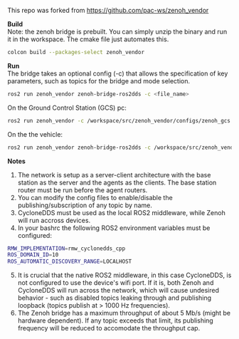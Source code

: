 This repo was forked from https://github.com/pac-ws/zenoh_vendor

**Build**  
Note: the zenoh bridge is prebuilt. You can simply unzip the binary and run it in the workspace. The cmake file just automates this.
```bash
colcon build --packages-select zenoh_vendor
```

**Run**  
The bridge takes an optional config (-c) that allows the specification of key parameters, such as topics for the bridge and mode selection.
```bash
ros2 run zenoh_vendor zenoh-bridge-ros2dds -c <file_name>
```

On the Ground Control Station (GCS) pc:
```bash
ros2 run zenoh_vendor -c /workspace/src/zenoh_vendor/configs/zenoh_gcs.json5
```

On the the vehicle:
```bash
ros2 run zenoh_vendor zenoh-bridge-ros2dds -c /workspace/src/zenoh_vendor/configs/zenoh_agent.json5
```

**Notes** 
1. The network is setup as a server-client architecture with the base station as the server and the agents as the clients. The base station router must be run before the agent routers.
2. You can modify the config files to enable/disable the publishing/subscription of any topic by name.
3. CycloneDDS must be used as the local ROS2 middleware, while Zenoh will run accross devices.
4.  In your bashrc the following ROS2 environment variables must be configured:
   ```bash
   RMW_IMPLEMENTATION=rmw_cyclonedds_cpp
   ROS_DOMAIN_ID=10
   ROS_AUTOMATIC_DISCOVERY_RANGE=LOCALHOST
   ```
5. It is crucial that the native ROS2 middleware, in this case CycloneDDS, is not configured to use the device's wifi port. If it is, both Zenoh and CycloneDDS will run across the network, which will cause undesired behavior - such as disabled topics leaking through and publishing loopback (topics publish at > 1000 Hz frequencies).
6. The Zenoh bridge has a maximum throughput of about 5 Mb/s (might be hardware dependent). If any topic exceeds that limit, its publishing frequency will be reduced to accomodate the throughput cap. 

